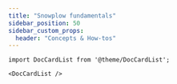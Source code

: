 ```yaml
---
title: "Snowplow fundamentals"
sidebar_position: 50
sidebar_custom_props:
  header: "Concepts & How-tos"
---
```


```mdx-code-block
import DocCardList from '@theme/DocCardList';

<DocCardList />
```
